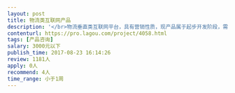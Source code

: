 ```yaml
---                
layout: post       
title: 物流类互联网产品           
description: '</br>物流垂直类互联网平台，具有营销性质，现产品属于起步开发阶段，需要专家具有梳理产品结构，业务逻辑，开发思路的能力。帮助产品拥有更好的用户体验。</br>'     
contenturl: https://pro.lagou.com/project/4058.html      
tags: [产品咨询]            
salary: 3000元以下          
publish_time: 2017-08-23 16:14:26         
review: 1181人                   
apply: 0人                   
recommend: 4人                   
time_range: 小于1周              
---                 
```

